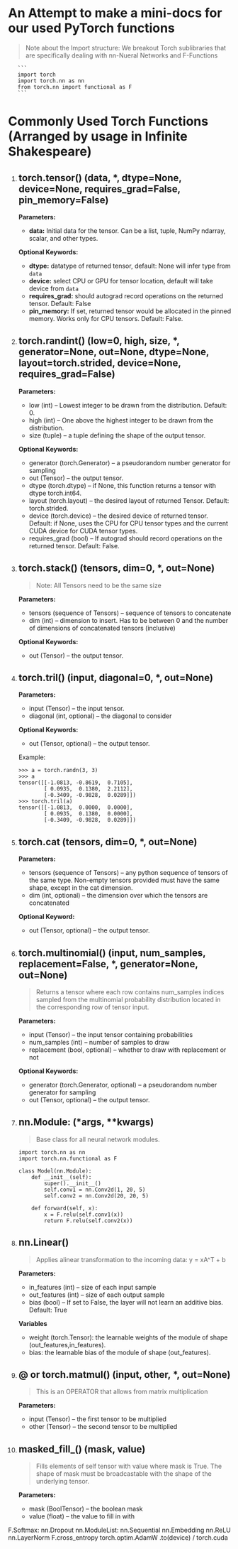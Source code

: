 # An Attempt to make a mini-docs for our used PyTorch functions

 > Note about the Import structure: We breakout Torch sublibraries that are specifically dealing with nn-Nueral Networks and F-Functions

       ```
       import torch
       import torch.nn as nn
       from torch.nn import functional as F
       ```

# Commonly Used Torch Functions (Arranged by usage in Infinite Shakespeare)

1. ## **torch.tensor()** (data, *, dtype=None, device=None, requires_grad=False, pin_memory=False) 

    **Parameters:**
  
    - **data:** Initial data for the tensor. Can be a list, tuple, NumPy ndarray, scalar, and other types.
       
    **Optional Keywords:**
  
    - **dtype:** datatype of returned tensor, default: None will infer type from `data`
    - **device:** select CPU or GPU for tensor location, default will take device from `data`
    - **requires_grad:** should autograd record operations on the returned tensor. Default: False
    - **pin_memory:** If set, returned tensor would be allocated in the pinned memory. Works only for CPU tensors. Default: False.


0. ## **torch.randint()** (low=0, high, size, \*, generator=None, out=None, dtype=None, layout=torch.strided, device=None, requires_grad=False)

   **Parameters:**

   - low (int) – Lowest integer to be drawn from the distribution. Default: 0.
   - high (int) – One above the highest integer to be drawn from the distribution.
   - size (tuple) – a tuple defining the shape of the output tensor.

   **Optional Keywords:**

   - generator (torch.Generator) – a pseudorandom number generator for sampling
   - out (Tensor) – the output tensor.
   - dtype (torch.dtype) – if None, this function returns a tensor with dtype torch.int64.
   - layout (torch.layout) – the desired layout of returned Tensor. Default: torch.strided.
   - device (torch.device) – the desired device of returned tensor. Default: if None, uses the CPU for CPU tensor types and the current CUDA device for CUDA tensor types.
   - requires_grad (bool) – If autograd should record operations on the returned tensor. Default: False.

0.  ## **torch.stack()** (tensors, dim=0, *, out=None)

    > Note: All Tensors need to be the same size

    **Parameters:**

    - tensors (sequence of Tensors) – sequence of tensors to concatenate
    - dim (int) – dimension to insert. Has to be between 0 and the number of dimensions of concatenated tensors (inclusive)

    **Optional Keywords:**

    - out (Tensor) – the output tensor.

0. ## **torch.tril()** (input, diagonal=0, *, out=None)

     **Parameters:**

     - input (Tensor) – the input tensor.
     - diagonal (int, optional) – the diagonal to consider

     **Optional Keywords:**

     - out (Tensor, optional) – the output tensor.

     Example:

     ```
     >>> a = torch.randn(3, 3)
     >>> a
     tensor([[-1.0813, -0.8619,  0.7105],
             [ 0.0935,  0.1380,  2.2112],
             [-0.3409, -0.9828,  0.0289]])
     >>> torch.tril(a)
     tensor([[-1.0813,  0.0000,  0.0000],
             [ 0.0935,  0.1380,  0.0000],
             [-0.3409, -0.9828,  0.0289]])
     ```

0. ## **torch.cat** (tensors, dim=0, *, out=None)

     **Parameters:**
   
     - tensors (sequence of Tensors) – any python sequence of tensors of the same type. Non-empty tensors provided must have the same shape, except in the cat dimension.
     - dim (int, optional) – the dimension over which the tensors are concatenated

    **Optional Keyword:**
   
     - out (Tensor, optional) – the output tensor.

0. ## **torch.multinomial()**  (input, num_samples, replacement=False, *, generator=None, out=None)

     > Returns a tensor where each row contains num_samples indices sampled from the multinomial probability distribution located in the corresponding row of tensor input.

     **Parameters:**
     
     - input (Tensor) – the input tensor containing probabilities
     - num_samples (int) – number of samples to draw
     - replacement (bool, optional) – whether to draw with replacement or not

     **Optional Keywords:**

     - generator (torch.Generator, optional) – a pseudorandom number generator for sampling
     - out (Tensor, optional) – the output tensor.

0. ## **nn.Module:** (*args, **kwargs)

    > Base class for all neural network modules.
    
    ```
    import torch.nn as nn
    import torch.nn.functional as F

    class Model(nn.Module):
        def __init__(self):
            super().__init__()
            self.conv1 = nn.Conv2d(1, 20, 5)
            self.conv2 = nn.Conv2d(20, 20, 5)

        def forward(self, x):
            x = F.relu(self.conv1(x))
            return F.relu(self.conv2(x))
    ```

0. ## **nn.Linear()**

   > Applies alinear transformation to the incoming data: y = xA^T + b
   
   **Parameters:**
   
    - in_features (int) – size of each input sample
    - out_features (int) – size of each output sample
    - bias (bool) – If set to False, the layer will not learn an additive bias. Default: True

   **Variables** 

    - weight (torch.Tensor): the learnable weights of the module of shape (out_features,in_features). 
    - bias: the learnable bias of the module of shape (out_features). 

0. ## **@ or torch.matmul()** (input, other, *, out=None)

   > This is an OPERATOR that allows from matrix multiplication

   **Parameters:**

   - input (Tensor) – the first tensor to be multiplied
   - other (Tensor) – the second tensor to be multiplied
   
0. ## **masked_fill_()**  (mask, value)

    > Fills elements of self tensor with value where mask is True. The shape of mask must be broadcastable with the shape of the underlying tensor.

    **Parameters:**

   - mask (BoolTensor) – the boolean mask
   - value (float) – the value to fill in with



   
F.Softmax:
nn.Dropout
nn.ModuleList:
nn.Sequential
nn.Embedding
nn.ReLU
nn.LayerNorm
F.cross_entropy
torch.optim.AdamW
.to(device) / torch.cuda
